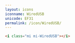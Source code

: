 ```yaml
---
layout: icons
iconname: WiredUSB
unicode: EF31
permalink: /icon/WiredUSB/
---
```


``` html
<i class="mi mi-WiredUSB"></i>
```
